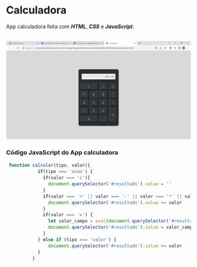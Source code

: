# Calculadora

App calculadora feita com _**HTML**_, _**CSS**_ e _**JavaScript**_.

</br>

<img src="imagens/calculadora.png">

</br>

### Código JavaScript do App calculadora

```js
 function calcular(tipo, valor){
	        if(tipo === 'acao') {
	          if(valor === 'c'){
	            document.querySelector('#resultado').value = ''
	          }
	          if(valor === '+' || valor === '-' || valor === '*' || valor === '/' || valor === '.'){
	            document.querySelector('#resultado').value += valor
	          }
	          if(valor === '=') {
	            let valor_campo = eval(document.querySelector('#resultado').value)
	            document.querySelector('#resultado').value = valor_campo
	          }
	        } else if (tipo === 'valor') {
				document.querySelector('#resultado').value += valor
	        }
	      }
```

